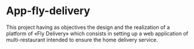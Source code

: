 # App-fly-delivery
This project having as objectives the design and the realization of a platform of «Fly Delivery» which consists in setting up a web application of multi-restaurant intended to ensure the home delivery service.
